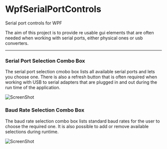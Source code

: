 WpfSerialPortControls
=====================

Serial port controls for WPF

The aim of this project is to provide re usable gui elements that are often needed when working with serial ports, either physical ones or usb converters.

---

### Serial Port Selection Combo Box

The serial port selection cmobo box lists all available serial ports and lets you choose one. There is also a refresh button that is often required when working with USB to serial adapters that are plugged in and out during the run time of the application.

![ScreenShot](https://raw.github.com/gerthmar/wpfserialportcontrols/master/images/serialPortSelectionCombo.png)

### Baud Rate Selection Combo Box

The baud rate selection combo box lists standard baud rates for the user to choose the required one. It is also possible to add or remove available selections during runtime.

![ScreenShot](https://raw.github.com/gerthmar/wpfserialportcontrols/master/images/baudRateSelectionScreenshot.png)
